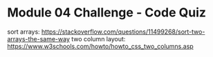 # Module 04 Challenge - Code Quiz

sort arrays: https://stackoverflow.com/questions/11499268/sort-two-arrays-the-same-way
two column layout: https://www.w3schools.com/howto/howto_css_two_columns.asp
